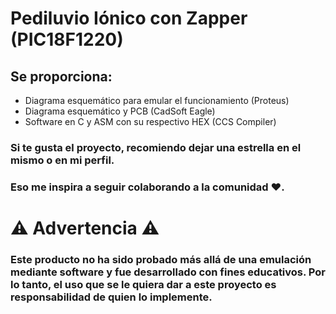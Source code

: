 # Pediluvio Iónico con Zapper (PIC18F1220)

## Se proporciona:
* Diagrama esquemático para emular el funcionamiento (Proteus)
* Diagrama esquemático y PCB (CadSoft Eagle)
* Software en C y ASM con su respectivo HEX (CCS Compiler)


### Si te gusta el proyecto, recomiendo dejar una estrella en el mismo o en mi perfil.
### Eso me inspira a seguir colaborando a la comunidad ❤.


# ⚠ Advertencia ⚠ 
### Este producto no ha sido probado más allá de una emulación mediante software y fue desarrollado con fines educativos. Por lo tanto, el uso que se le quiera dar a este proyecto es responsabilidad de quien lo implemente.
